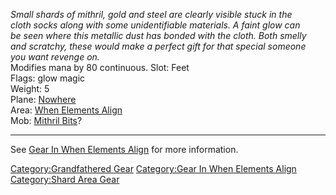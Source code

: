 *Small shards of mithril, gold and steel are clearly visible stuck in
the*  
*cloth socks along with some unidentifiable materials. A faint glow
can*  
*be seen where this metallic dust has bonded with the cloth. Both
smelly*  
*and scratchy, these would make a perfect gift for that special
someone*  
*you want revenge on.*  
Modifies mana by 80 continuous. Slot: Feet  
Flags: glow magic  
Weight: 5  
Plane: [Nowhere](:Category:Nowhere.md "wikilink")  
Area: [When Elements
Align](:Category:When_Elements_Align.md "wikilink")  
Mob: [Mithril Bits](Mithril_Bits "wikilink")?  

------------------------------------------------------------------------

See [Gear In When Elements
Align](:Category:Gear_In_When_Elements_Align.md "wikilink") for more
information.

[Category:Grandfathered Gear](Category:Grandfathered_Gear "wikilink")
[Category:Gear In When Elements
Align](Category:Gear_In_When_Elements_Align "wikilink") [Category:Shard
Area Gear](Category:Shard_Area_Gear "wikilink")
